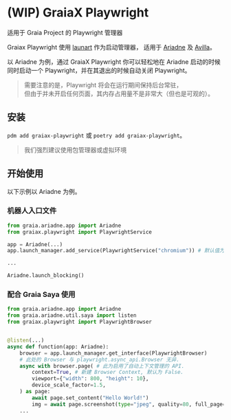 # (WIP) GraiaX Playwright

适用于 Graia Project 的 Playwright 管理器

Graiax Playwright 使用 [launart](https://github.com/GraiaProject/launart) 作为启动管理器，
适用于 [Ariadne](https://github.com/GraiaProject/Ariadne) 及 [Avilla](https://github.com/GraiaProject/Avilla)。

以 Ariadne 为例，通过 GraiaX Playwright 你可以轻松地在 Ariadne 启动的时候同时启动一个
Playwright，并在其退出的时候自动关闭 Playwright。

> 需要注意的是，Playwright 将会在运行期间保持后台常驻，  
> 但由于并未开启任何页面，其内存占用量不是非常大（但也是可观的）。

## 安装

`pdm add graiax-playwright` 或 `poetry add graiax-playwright`。

> 我们强烈建议使用包管理器或虚拟环境

## 开始使用

以下示例以 Ariadne 为例。

### 机器人入口文件

```python
from graia.ariadne.app import Ariadne
from graiax.playwright import PlaywrightService

app = Ariadne(...)
app.launch_manager.add_service(PlaywrightService("chromium")) # 默认值为 chromium

...

Ariadne.launch_blocking()
```

### 配合 Graia Saya 使用

```python
from graia.ariadne.app import Ariadne
from graia.ariadne.util.saya import listen
from graiax.playwright import PlaywrightBrowser


@listen(...)
async def function(app: Ariadne):
    browser = app.launch_manager.get_interface(PlaywrightBrowser)
    # 此处的 Browser 与 playwright.async_api.Browser 无异.
    async with browser.page( # 此为启用了自动上下文管理的 API.
        context=True, # 新建 Browser Context, 默认为 False.
        viewport={"width": 800, "height": 10},
        device_scale_factor=1.5,
    ) as page:
        await page.set_content("Hello World!")
        img = await page.screenshot(type="jpeg", quality=80, full_page=True, scale="device")
    ...
```
